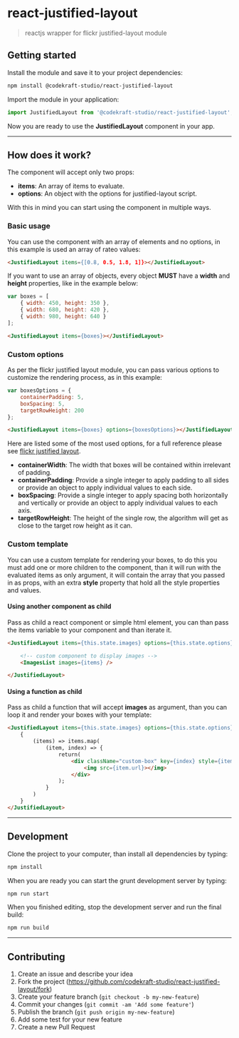 # react-justified-layout
> reactjs wrapper for flickr justified-layout module

## Getting started
Install the module and save it to your project dependencies:
```bash
npm install @codekraft-studio/react-justified-layout
```
Import the module in your application:
```js
import JustifiedLayout from '@codekraft-studio/react-justified-layout';
```
Now you are ready to use the __JustifiedLayout__ component in your app.

---

## How does it work?
The component will accept only two props:
* __items__: An array of items to evaluate.
* __options__: An object with the options for justified-layout script.

With this in mind you can start using the component in multiple ways.

### Basic usage
You can use the component with an array of elements and no options, in this example is used an array of rateo values:
```html
<JustifiedLayout items={[0.8, 0.5, 1.8, 1]}></JustifiedLayout>
```
If you want to use an array of objects, every object __MUST__ have a __width__ and __height__ properties, like in the example below:
```javascript
var boxes = [
	{ width: 450, height: 350 },
	{ width: 680, height: 420 },
	{ width: 980, height: 640 }
];
```
```html
<JustifiedLayout items={boxes}></JustifiedLayout>
```

### Custom options
As per the flickr justified layout module, you can pass various options to customize the rendering process, as in this example:
```javascript
var boxesOptions = {
	containerPadding: 5,
	boxSpacing: 5,
	targetRowHeight: 200
};
```
```html
<JustifiedLayout items={boxes} options={boxesOptions}></JustifiedLayout>
```

Here are listed some of the most used options, for a full reference please see [flickr justified layout](http://flickr.github.io/justified-layout/).

* __containerWidth__: The width that boxes will be contained within irrelevant of padding.
* __containerPadding__: Provide a single integer to apply padding to all sides or provide an object to apply individual values to each side.
* __boxSpacing__: Provide a single integer to apply spacing both horizontally and vertically or provide an object to apply individual values to each axis.
* __targetRowHeight__: The height of the single row, the algorithm will get as close to the target row height as it can.

### Custom template
You can use a custom template for rendering your boxes, to do this you must add one or more children to the component, than it will run with the evaluated items as only argument, it will contain the array that you passed in as props, with an extra __style__ property that hold all the style properties and values.

#### Using another component as child
Pass as child a react component or simple html element, you can than pass the items variable to your component and than iterate it.
```html
<JustifiedLayout items={this.state.images} options={this.state.options}>

	<!-- custom component to display images -->
	<ImagesList images={items} />

</JustifiedLayout>
```

#### Using a function as child
Pass as child a function that will accept __images__ as argument, than you can loop it and render your boxes with your template:
```html
<JustifiedLayout items={this.state.images} options={this.state.options}>
	{
		(items) => items.map(
			(item, index) => {
				return(
					<div className="custom-box" key={index} style={item.style}>
						<img src={item.url}></img>
					</div>
				);
			}
		)
	}
</JustifiedLayout>
```

---

## Development
Clone the project to your computer, than install all dependencies by typing:
```bash
npm install
```
When you are ready you can start the grunt development server by typing:
```bash
npm run start
```
When you finished editing, stop the development server and run the final build:
```bash
npm run build
```

---

## Contributing

1. Create an issue and describe your idea
2. Fork the project (https://github.com/codekraft-studio/react-justified-layout/fork)
3. Create your feature branch (`git checkout -b my-new-feature`)
4. Commit your changes (`git commit -am 'Add some feature'`)
5. Publish the branch (`git push origin my-new-feature`)
6. Add some test for your new feature
7. Create a new Pull Request
